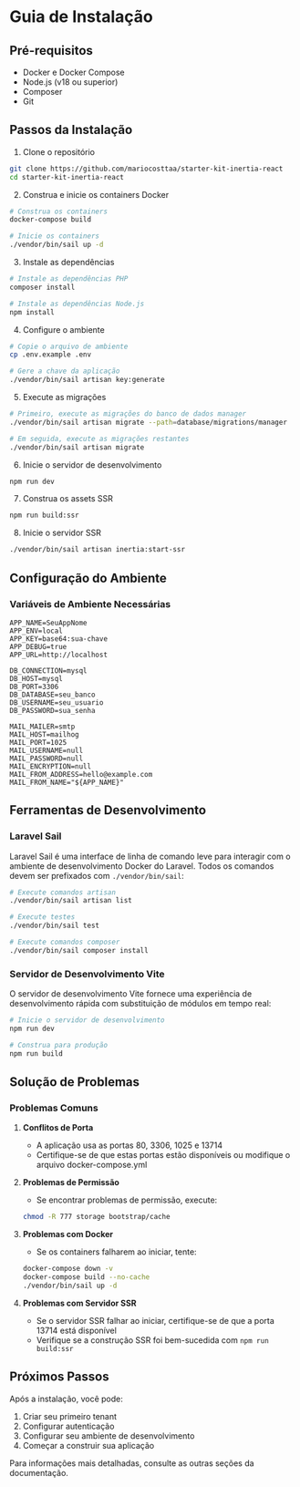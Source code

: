 # Guia de Instalação

## Pré-requisitos

- Docker e Docker Compose
- Node.js (v18 ou superior)
- Composer
- Git

## Passos da Instalação

1. Clone o repositório
```bash
git clone https://github.com/mariocosttaa/starter-kit-inertia-react
cd starter-kit-inertia-react
```

2. Construa e inicie os containers Docker
```bash
# Construa os containers
docker-compose build

# Inicie os containers
./vendor/bin/sail up -d
```

3. Instale as dependências
```bash
# Instale as dependências PHP
composer install

# Instale as dependências Node.js
npm install
```

4. Configure o ambiente
```bash
# Copie o arquivo de ambiente
cp .env.example .env

# Gere a chave da aplicação
./vendor/bin/sail artisan key:generate
```

5. Execute as migrações
```bash
# Primeiro, execute as migrações do banco de dados manager
./vendor/bin/sail artisan migrate --path=database/migrations/manager

# Em seguida, execute as migrações restantes
./vendor/bin/sail artisan migrate
```

6. Inicie o servidor de desenvolvimento
```bash
npm run dev
```

7. Construa os assets SSR
```bash
npm run build:ssr
```

8. Inicie o servidor SSR
```bash
./vendor/bin/sail artisan inertia:start-ssr
```

## Configuração do Ambiente

### Variáveis de Ambiente Necessárias

```env
APP_NAME=SeuAppNome
APP_ENV=local
APP_KEY=base64:sua-chave
APP_DEBUG=true
APP_URL=http://localhost

DB_CONNECTION=mysql
DB_HOST=mysql
DB_PORT=3306
DB_DATABASE=seu_banco
DB_USERNAME=seu_usuario
DB_PASSWORD=sua_senha

MAIL_MAILER=smtp
MAIL_HOST=mailhog
MAIL_PORT=1025
MAIL_USERNAME=null
MAIL_PASSWORD=null
MAIL_ENCRYPTION=null
MAIL_FROM_ADDRESS=hello@example.com
MAIL_FROM_NAME="${APP_NAME}"
```

## Ferramentas de Desenvolvimento

### Laravel Sail
Laravel Sail é uma interface de linha de comando leve para interagir com o ambiente de desenvolvimento Docker do Laravel. Todos os comandos devem ser prefixados com `./vendor/bin/sail`:

```bash
# Execute comandos artisan
./vendor/bin/sail artisan list

# Execute testes
./vendor/bin/sail test

# Execute comandos composer
./vendor/bin/sail composer install
```

### Servidor de Desenvolvimento Vite
O servidor de desenvolvimento Vite fornece uma experiência de desenvolvimento rápida com substituição de módulos em tempo real:

```bash
# Inicie o servidor de desenvolvimento
npm run dev

# Construa para produção
npm run build
```

## Solução de Problemas

### Problemas Comuns

1. **Conflitos de Porta**
   - A aplicação usa as portas 80, 3306, 1025 e 13714
   - Certifique-se de que estas portas estão disponíveis ou modifique o arquivo docker-compose.yml

2. **Problemas de Permissão**
   - Se encontrar problemas de permissão, execute:
   ```bash
   chmod -R 777 storage bootstrap/cache
   ```

3. **Problemas com Docker**
   - Se os containers falharem ao iniciar, tente:
   ```bash
   docker-compose down -v
   docker-compose build --no-cache
   ./vendor/bin/sail up -d
   ```

4. **Problemas com Servidor SSR**
   - Se o servidor SSR falhar ao iniciar, certifique-se de que a porta 13714 está disponível
   - Verifique se a construção SSR foi bem-sucedida com `npm run build:ssr`

## Próximos Passos

Após a instalação, você pode:
1. Criar seu primeiro tenant
2. Configurar autenticação
3. Configurar seu ambiente de desenvolvimento
4. Começar a construir sua aplicação

Para informações mais detalhadas, consulte as outras seções da documentação. 

